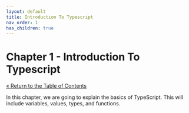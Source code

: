 ```yaml
---
layout: default
title: Introduction To Typescript
nav_order: 1
has_children: true
---
```


# Chapter 1 - Introduction To Typescript

[&laquo; Return to the Table of Contents](../../index.md)

In this chapter, we are going to explain the basics of TypeScript.
This will include variables, values, types, and functions.